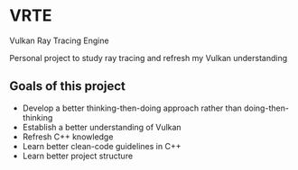 # VRTE 
Vulkan Ray Tracing Engine

Personal project to study ray tracing and refresh my Vulkan understanding

## Goals of this project

- Develop a better thinking-then-doing approach rather than doing-then-thinking
- Establish a better understanding of Vulkan
- Refresh C++ knowledge
- Learn better clean-code guidelines in C++
- Learn better project structure